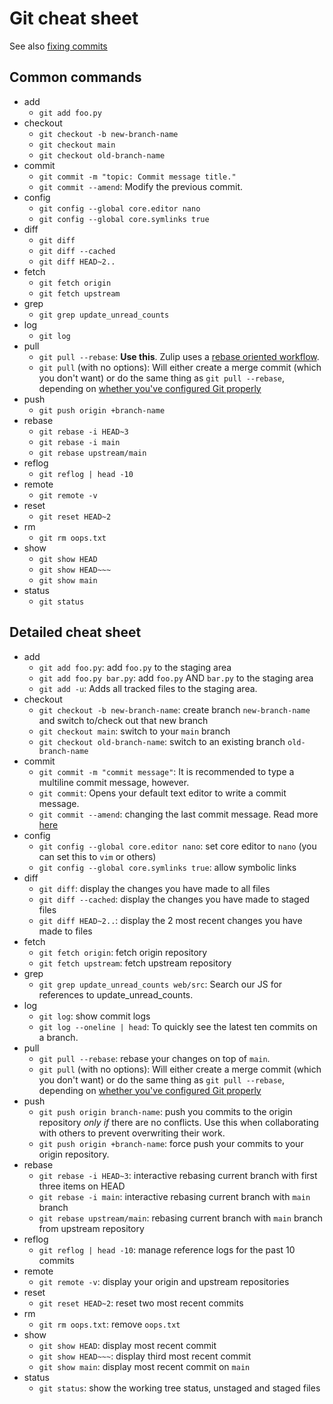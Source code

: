 # Git cheat sheet

See also [fixing commits][fix-commit]

## Common commands

- add
  - `git add foo.py`
- checkout
  - `git checkout -b new-branch-name`
  - `git checkout main`
  - `git checkout old-branch-name`
- commit
  - `git commit -m "topic: Commit message title."`
  - `git commit --amend`: Modify the previous commit.
- config
  - `git config --global core.editor nano`
  - `git config --global core.symlinks true`
- diff
  - `git diff`
  - `git diff --cached`
  - `git diff HEAD~2..`
- fetch
  - `git fetch origin`
  - `git fetch upstream`
- grep
  - `git grep update_unread_counts`
- log
  - `git log`
- pull
  - `git pull --rebase`: **Use this**. Zulip uses a [rebase oriented workflow][git-overview].
  - `git pull` (with no options): Will either create a merge commit
    (which you don't want) or do the same thing as `git pull --rebase`,
    depending on [whether you've configured Git properly][git-config-clone]
- push
  - `git push origin +branch-name`
- rebase
  - `git rebase -i HEAD~3`
  - `git rebase -i main`
  - `git rebase upstream/main`
- reflog
  - `git reflog | head -10`
- remote
  - `git remote -v`
- reset
  - `git reset HEAD~2`
- rm
  - `git rm oops.txt`
- show
  - `git show HEAD`
  - `git show HEAD~~~`
  - `git show main`
- status
  - `git status`

## Detailed cheat sheet

- add
  - `git add foo.py`: add `foo.py` to the staging area
  - `git add foo.py bar.py`: add `foo.py` AND `bar.py` to the staging area
  - `git add -u`: Adds all tracked files to the staging area.
- checkout
  - `git checkout -b new-branch-name`: create branch `new-branch-name` and switch to/check out that new branch
  - `git checkout main`: switch to your `main` branch
  - `git checkout old-branch-name`: switch to an existing branch `old-branch-name`
- commit
  - `git commit -m "commit message"`: It is recommended to type a
    multiline commit message, however.
  - `git commit`: Opens your default text editor to write a commit message.
  - `git commit --amend`: changing the last commit message. Read more [here][fix-commit]
- config
  - `git config --global core.editor nano`: set core editor to `nano` (you can set this to `vim` or others)
  - `git config --global core.symlinks true`: allow symbolic links
- diff
  - `git diff`: display the changes you have made to all files
  - `git diff --cached`: display the changes you have made to staged files
  - `git diff HEAD~2..`: display the 2 most recent changes you have made to files
- fetch
  - `git fetch origin`: fetch origin repository
  - `git fetch upstream`: fetch upstream repository
- grep
  - `git grep update_unread_counts web/src`: Search our JS for references to update_unread_counts.
- log
  - `git log`: show commit logs
  - `git log --oneline | head`: To quickly see the latest ten commits on a branch.
- pull
  - `git pull --rebase`: rebase your changes on top of `main`.
  - `git pull` (with no options): Will either create a merge commit
    (which you don't want) or do the same thing as `git pull --rebase`,
    depending on [whether you've configured Git properly][git-config-clone]
- push
  - `git push origin branch-name`: push you commits to the origin repository _only if_ there are no conflicts.
    Use this when collaborating with others to prevent overwriting their work.
  - `git push origin +branch-name`: force push your commits to your origin repository.
- rebase
  - `git rebase -i HEAD~3`: interactive rebasing current branch with first three items on HEAD
  - `git rebase -i main`: interactive rebasing current branch with `main` branch
  - `git rebase upstream/main`: rebasing current branch with `main` branch from upstream repository
- reflog
  - `git reflog | head -10`: manage reference logs for the past 10 commits
- remote
  - `git remote -v`: display your origin and upstream repositories
- reset
  - `git reset HEAD~2`: reset two most recent commits
- rm
  - `git rm oops.txt`: remove `oops.txt`
- show
  - `git show HEAD`: display most recent commit
  - `git show HEAD~~~`: display third most recent commit
  - `git show main`: display most recent commit on `main`
- status
  - `git status`: show the working tree status, unstaged and staged files

[fix-commit]: fixing-commits.md
[git-config-clone]: cloning.md#step-1b-clone-to-your-machine
[git-overview]: overview.md
